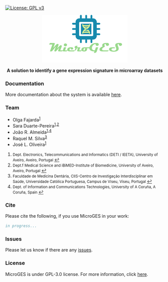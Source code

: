 [![License: GPL v3](https://img.shields.io/badge/License-GPL%20v3-blue.svg)](LICENSE)

<p align="center"><img src="docs/images/logo.png" alt="MicroGES" height="150" border="0" /></p>

<p align="center"><b>A solution to identify a gene expression signature in microarray datasets</b></p>


### Documentation

More documentation about the system is available [here](https://github.com/bioinformatics-ua/MicroGES/wiki).

### Team
  * Olga Fajarda<sup id="a1">[1](#f1)</sup>
  * Sara Duarte-Pereira<sup id="a1">[1](#f1)</sup><sup id="a2">,[2](#f2)</sup>
  * João R. Almeida<sup id="a1">[1](#f1)</sup><sup id="a4">,[4](#f4)</sup>
  * Raquel M. Silva<sup id="a3">[3](#f3)</sup>
  * José L. Oliveira<sup id="a1">[1](#f1)</sup>

1. <small id="f1"> Dept. Electronics, Telecommunications and Informatics (DETI / IEETA), University of Aveiro, Aveiro, Portugal </small> [↩](#a1)
2. <small id="f2"> Dept.f Medical Science and iBiMED-Institute of Biomedicine, University of Aveiro, Aveiro, Portugal </small> [↩](#a2)
3. <small id="f3"> Faculdade de Medicina Dentária, CIIS-Centro de Investigação Interdisciplinar em Saúde, Universidade Católica Portuguesa, Campus de Viseu, Viseu, Portugal </small> [↩](#a3)
4. <small id="f4"> Dept. of Information and Communications Technologies, University of A Coruña, A Coruña, Spain </small> [↩](#a4)


### Cite

Please cite the following, if you use MicroGES in your work:

```bib
in progress...
```

### Issues
Please let us know if there are any [issues](https://github.com/bioinformatics-ua/MicroGES/issues).

### License
MicroGES is under GPL-3.0 license. For more information, click
[here](https://github.com/bioinformatics-ua/MicroGES/blob/master/LICENSE).
